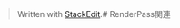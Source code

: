 


> Written with [StackEdit](https://stackedit.io/).# RenderPass関連


<!--stackedit_data:
eyJoaXN0b3J5IjpbLTI2NzAzODMwOV19
-->